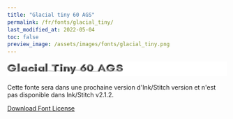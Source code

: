 ```yaml
---
title: "Glacial tiny 60 AGS"
permalink: /fr/fonts/glacial_tiny/
last_modified_at: 2022-05-04
toc: false
preview_image: /assets/images/fonts/glacial_tiny.png
---
```

![glacial_tiny](/assets/images/fonts/glacial_tiny.png)

Cette fonte sera dans une prochaine version d'Ink/Stitch version et n'est pas disponible dans Ink/Stitch v2.1.2.


[Download Font License](https://github.com/inkstitch/inkstitch/tree/main/fonts/glacial_tiny/LICENSE)
